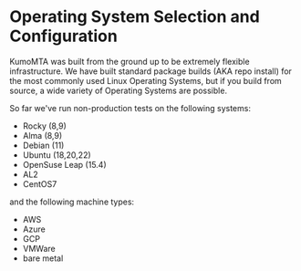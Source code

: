 # Operating System Selection and Configuration

KumoMTA was built from the ground up to be extremely flexible infrastructure. We have built standard package builds (AKA repo install) for the most commonly used Linux Operating Systems, but if you build from source, a wide variety of Operating Systems are possible.
  
So far we've run non-production tests on the following systems:


* Rocky (8,9)
* Alma (8,9)
* Debian (11)
* Ubuntu (18,20,22)
* OpenSuse Leap (15.4)
* AL2
* CentOS7

and the following machine types:

* AWS
* Azure
* GCP
* VMWare
* bare metal

